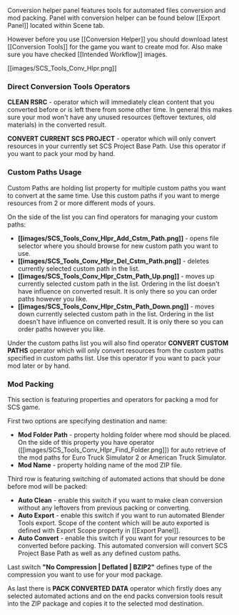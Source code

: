 Conversion helper panel features tools for automated files conversion and mod packing. Panel with conversion helper can be found below [[Export Panel]] located within Scene tab.

However before you use [[Conversion Helper]] you should download latest [[Conversion Tools]] for the game you want to create mod for. Also make sure you have checked [[Intended Workflow]] images.

[[images/SCS_Tools_Conv_Hlpr.png]]

### Direct Conversion Tools Operators

**CLEAN RSRC** - operator which will immediately clean content that you converted before or is left there from some other time. In general this makes sure your mod won't have any unused resources (leftover textures, old materials) in the converted result.

**CONVERT CURRENT SCS PROJECT** - operator which will only convert resources in your currently set SCS Project Base Path. Use this operator if you want to pack your mod by hand.

### Custom Paths Usage

Custom Paths are holding list property for multiple custom paths you want to convert at the same time. Use this custom paths if you want to merge resources from 2 or more different mods of yours.

On the side of the list you can find operators for managing your custom paths:
* **[[images/SCS_Tools_Conv_Hlpr_Add_Cstm_Path.png]]** - opens file selector where you should browse for new custom path you want to use.
* **[[images/SCS_Tools_Conv_Hlpr_Del_Cstm_Path.png]]** - deletes currently selected custom path in the list.
* **[[images/SCS_Tools_Conv_Hlpr_Cstm_Path_Up.png]]** - moves up currently selected custom path in the list. Ordering in the list doesn't have influence on converted result. It is only there so you can order paths however you like.
* **[[images/SCS_Tools_Conv_Hlpr_Cstm_Path_Down.png]]** - moves down currently selected custom path in the list. Ordering in the list doesn't have influence on converted result. It is only there so you can order paths however you like.

Under the custom paths list you will also find operator **CONVERT CUSTOM PATHS** operator which will only convert resources from the custom paths specified in custom paths list. Use this operator if you want to pack your mod later or by hand.


### Mod Packing

This section is featuring properties and operators for packing a mod for SCS game.

First two options are specifying destination and name:
* **Mod Folder Path** - property holding folder where mod should be placed. On the side of this property you have operator ([[images/SCS_Tools_Conv_Hlpr_Find_Folder.png]]) for auto retrieve of the mod paths for Euro Truck Simulator 2 or American Truck Simulator.
* **Mod Name** - property holding name of the mod ZIP file.

Third row is featuring switching of automated actions that should be done before mod will be packed:
* **Auto Clean** - enable this switch if you want to make clean conversion without any leftovers from previous packing or converting.
* **Auto Export** - enable this switch if you want to run automated Blender Tools export. Scope of the content which will be auto exported is defined with Export Scope property in [[Export Panel]].
* **Auto Convert** - enable this switch if you want for your resources to be converted before packing. This automated conversion will convert SCS Project Base Path as well as any defined custom paths.

Last switch **"No Compression | Deflated | BZIP2"** defines type of the compression you want to use for your mod package.

As last there is **PACK CONVERTED DATA** operator which firstly does any selected automated actions and on the end packs conversion tools result into the ZIP package and copies it to the selected mod destination.
